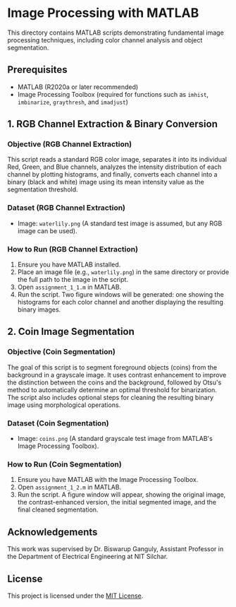 # Image Processing with MATLAB

This directory contains MATLAB scripts demonstrating fundamental image processing techniques, including color channel analysis and object segmentation.

## Prerequisites

- MATLAB (R2020a or later recommended)
- Image Processing Toolbox (required for functions such as `imhist`, `imbinarize`, `graythresh`, and `imadjust`)

## 1. RGB Channel Extraction & Binary Conversion

### Objective (RGB Channel Extraction)

This script reads a standard RGB color image, separates it into its individual Red, Green, and Blue channels, analyzes the intensity distribution of each channel by plotting histograms, and finally, converts each channel into a binary (black and white) image using its mean intensity value as the segmentation threshold.

### Dataset (RGB Channel Extraction)

- Image: `waterlily.png` (A standard test image is assumed, but any RGB image can be used).

### How to Run (RGB Channel Extraction)

1. Ensure you have MATLAB installed.
2. Place an image file (e.g., `waterlily.png`) in the same directory or provide the full path to the image in the script.
3. Open `assignment_1_1.m` in MATLAB.
4. Run the script. Two figure windows will be generated: one showing the histograms for each color channel and another displaying the resulting binary images.

## 2. Coin Image Segmentation 

### Objective (Coin Segmentation)

The goal of this script is to segment foreground objects (coins) from the background in a grayscale image. It uses contrast enhancement to improve the distinction between the coins and the background, followed by Otsu's method to automatically determine an optimal threshold for binarization. The script also includes optional steps for cleaning the resulting binary image using morphological operations.

### Dataset (Coin Segmentation)

- Image: `coins.png` (A standard grayscale test image from MATLAB's Image Processing Toolbox).

### How to Run (Coin Segmentation)

1. Ensure you have MATLAB with the Image Processing Toolbox.
2. Open `assignment_1_2.m` in MATLAB.
3. Run the script. A figure window will appear, showing the original image, the contrast-enhanced version, the initial segmented image, and the final cleaned segmentation.

## Acknowledgements

This work was supervised by Dr. Biswarup Ganguly, Assistant Professor in the Department of Electrical Engineering at NIT Silchar.

## License

This project is licensed under the [MIT License](LICENSE).
